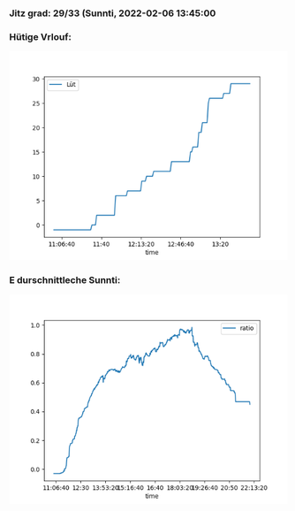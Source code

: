### Jitz grad: 29/33 (Sunnti, 2022-02-06 13:45:00

### Hütige Vrlouf:
![Graph](Today.png)

### E durschnittleche Sunnti:
![Graph](Sunnti.png)